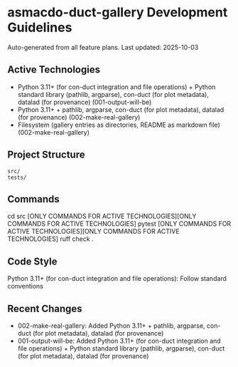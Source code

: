 # asmacdo-duct-gallery Development Guidelines

Auto-generated from all feature plans. Last updated: 2025-10-03

## Active Technologies
- Python 3.11+ (for con-duct integration and file operations) + Python standard library (pathlib, argparse), con-duct (for plot metadata), datalad (for provenance) (001-output-will-be)
- Python 3.11+ + pathlib, argparse, con-duct (for plot metadata), datalad (for provenance) (002-make-real-gallery)
- Filesystem (gallery entries as directories, README as markdown file) (002-make-real-gallery)

## Project Structure
```
src/
tests/
```

## Commands
cd src [ONLY COMMANDS FOR ACTIVE TECHNOLOGIES][ONLY COMMANDS FOR ACTIVE TECHNOLOGIES] pytest [ONLY COMMANDS FOR ACTIVE TECHNOLOGIES][ONLY COMMANDS FOR ACTIVE TECHNOLOGIES] ruff check .

## Code Style
Python 3.11+ (for con-duct integration and file operations): Follow standard conventions

## Recent Changes
- 002-make-real-gallery: Added Python 3.11+ + pathlib, argparse, con-duct (for plot metadata), datalad (for provenance)
- 001-output-will-be: Added Python 3.11+ (for con-duct integration and file operations) + Python standard library (pathlib, argparse), con-duct (for plot metadata), datalad (for provenance)

<!-- MANUAL ADDITIONS START -->
<!-- MANUAL ADDITIONS END -->
